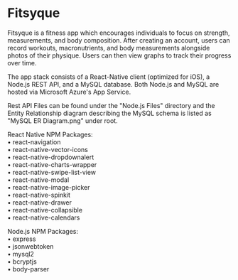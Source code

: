 # Fitsyque
Fitsyque is a fitness app which encourages individuals to focus on strength, measurements, and body composition. After creating an account, users can record workouts, macronutrients, and body measurements alongside photos of their physique. Users can then view graphs to track their progress over time.

The app stack consists of a React-Native client (optimized for iOS), a Node.js REST API, and a MySQL database. Both Node.js and MySQL are hosted via Microsoft Azure's App Service.

Rest API Files can be found under the "Node.js Files" directory and the Entity Relationship diagram describing the MySQL schema is listed as "MySQL ER Diagram.png" under root.

React Native NPM Packages:  
• react-navigation  
• react-native-vector-icons  
• react-native-dropdownalert  
• react-native-charts-wrapper  
• react-native-swipe-list-view  
• react-native-modal  
• react-native-image-picker  
• react-native-spinkit  
• react-native-drawer  
• react-native-collapsible  
• react-native-calendars  

Node.js NPM Packages:  
• express  
• jsonwebtoken  
• mysql2  
• bcryptjs  
• body-parser  
